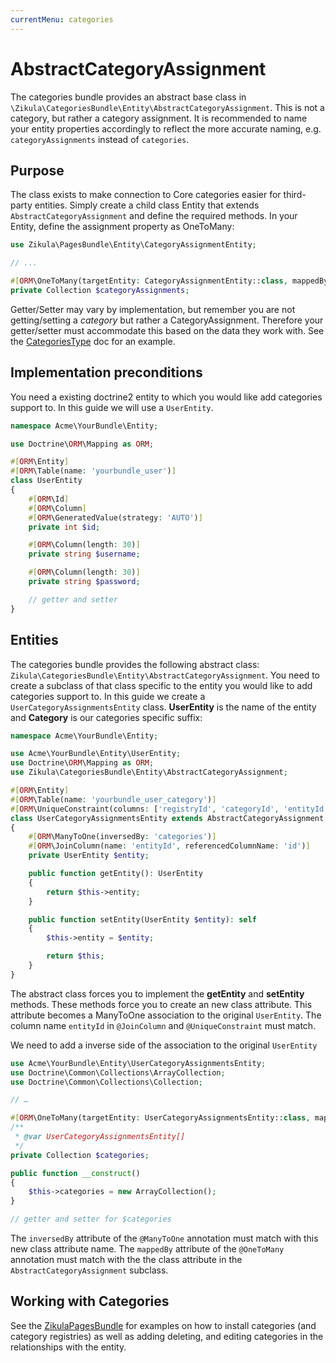 ```yaml
---
currentMenu: categories
---
```

# AbstractCategoryAssignment

The categories bundle provides an abstract base class in `\Zikula\CategoriesBundle\Entity\AbstractCategoryAssignment`. This
is not a category, but rather a category assignment. It is recommended to name your entity properties accordingly to reflect
the more accurate naming, e.g. `categoryAssignments` instead of `categories`.

## Purpose

The class exists to make connection to Core categories easier for third-party entities. Simply create a child class
Entity that extends `AbstractCategoryAssignment` and define the required methods. In your Entity, define the assignment
property as OneToMany:

```php
use Zikula\PagesBundle\Entity\CategoryAssignmentEntity;

// ...

#[ORM\OneToMany(targetEntity: CategoryAssignmentEntity::class, mappedBy: 'entity', cascade: ['persist', 'remove'], orphanRemoval: true, fetch: 'EAGER')]
private Collection $categoryAssignments;
```

Getter/Setter may vary by implementation, but remember you are not getting/setting a *category* but rather a 
CategoryAssignment. Therefore your getter/setter must accommodate this based on the data they work with. See the 
[CategoriesType](CategoriesType.md) doc for an example.

## Implementation preconditions

You need a existing doctrine2 entity to which you would like add categories support to.
In this guide we will use a `UserEntity`.

```php
namespace Acme\YourBundle\Entity;

use Doctrine\ORM\Mapping as ORM;

#[ORM\Entity]
#[ORM\Table(name: 'yourbundle_user')]
class UserEntity
{
    #[ORM\Id]
    #[ORM\Column]
    #[ORM\GeneratedValue(strategy: 'AUTO')]
    private int $id;

    #[ORM\Column(length: 30)]
    private string $username;

    #[ORM\Column(length: 30)]
    private string $password;

    // getter and setter
}
```

## Entities

The categories bundle provides the following abstract class: `Zikula\CategoriesBundle\Entity\AbstractCategoryAssignment`.
You need to create a subclass of that class specific to the entity you would like
to add categories support to. In this guide we create a `UserCategoryAssignmentsEntity` class.
**UserEntity** is the name of the entity and **Category** is our categories specific suffix:

```php
namespace Acme\YourBundle\Entity;

use Acme\YourBundle\Entity\UserEntity;
use Doctrine\ORM\Mapping as ORM;
use Zikula\CategoriesBundle\Entity\AbstractCategoryAssignment;

#[ORM\Entity]
#[ORM\Table(name: 'yourbundle_user_category')]
#[ORM\UniqueConstraint(columns: ['registryId', 'categoryId', 'entityId'], name: 'cat_unq')]
class UserCategoryAssignmentsEntity extends AbstractCategoryAssignment
{
    #[ORM\ManyToOne(inversedBy: 'categories')]
    #[ORM\JoinColumn(name: 'entityId', referencedColumnName: 'id')]
    private UserEntity $entity;

    public function getEntity(): UserEntity
    {
        return $this->entity;
    }

    public function setEntity(UserEntity $entity): self
    {
        $this->entity = $entity;

        return $this;
    }
}
```

The abstract class forces you to implement the **getEntity** and **setEntity** methods.
These methods force you to create an new class attribute. 
This attribute becomes a ManyToOne association to the original `UserEntity`. 
The column name `entityId` in `@JoinColumn` and `@UniqueConstraint` must match.

We need to add a inverse side of the association to the original `UserEntity`

```php
use Acme\YourBundle\Entity\UserCategoryAssignmentsEntity;
use Doctrine\Common\Collections\ArrayCollection;
use Doctrine\Common\Collections\Collection;

// …

#[ORM\OneToMany(targetEntity: UserCategoryAssignmentsEntity::class, mappedBy: 'entity', cascade: ['all'],  orphanRemoval: true, indexBy: 'categoryRegistryId')]
/**
 * @var UserCategoryAssignmentsEntity[]
 */
private Collection $categories;

public function __construct()
{
    $this->categories = new ArrayCollection();
}

// getter and setter for $categories
```

The `inversedBy` attribute of the `@ManyToOne` annotation must match with this new class attribute name.
The `mappedBy` attribute of the `@OneToMany` annotation must match with the the class attribute in 
the `AbstractCategoryAssignment` subclass.

## Working with Categories

See the [ZikulaPagesBundle](https://github.com/zikula-modules/pages) for examples on how to install categories (and category registries) as well as adding
deleting, and editing categories in the relationships with the entity.
